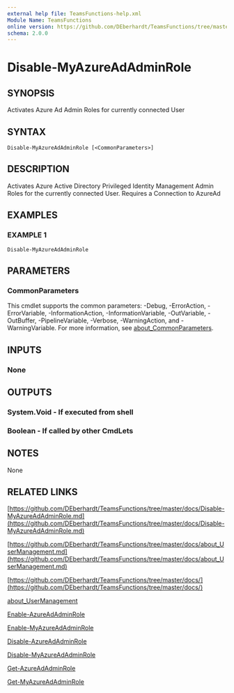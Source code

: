 ```yaml
---
external help file: TeamsFunctions-help.xml
Module Name: TeamsFunctions
online version: https://github.com/DEberhardt/TeamsFunctions/tree/master/docs/Disable-MyAzureAdAdminRole.md
schema: 2.0.0
---
```


# Disable-MyAzureAdAdminRole

## SYNOPSIS
Activates Azure Ad Admin Roles for currently connected User

## SYNTAX

```
Disable-MyAzureAdAdminRole [<CommonParameters>]
```

## DESCRIPTION
Activates Azure Active Directory Privileged Identity Management Admin Roles for the currently connected User.
Requires a Connection to AzureAd

## EXAMPLES

### EXAMPLE 1
```
Disable-MyAzureAdAdminRole
```

## PARAMETERS

### CommonParameters
This cmdlet supports the common parameters: -Debug, -ErrorAction, -ErrorVariable, -InformationAction, -InformationVariable, -OutVariable, -OutBuffer, -PipelineVariable, -Verbose, -WarningAction, and -WarningVariable. For more information, see [about_CommonParameters](http://go.microsoft.com/fwlink/?LinkID=113216).

## INPUTS

### None
## OUTPUTS

### System.Void - If executed from shell
### Boolean - If called by other CmdLets
## NOTES
None

## RELATED LINKS

[https://github.com/DEberhardt/TeamsFunctions/tree/master/docs/Disable-MyAzureAdAdminRole.md](https://github.com/DEberhardt/TeamsFunctions/tree/master/docs/Disable-MyAzureAdAdminRole.md)

[https://github.com/DEberhardt/TeamsFunctions/tree/master/docs/about_UserManagement.md](https://github.com/DEberhardt/TeamsFunctions/tree/master/docs/about_UserManagement.md)

[https://github.com/DEberhardt/TeamsFunctions/tree/master/docs/](https://github.com/DEberhardt/TeamsFunctions/tree/master/docs/)

[about_UserManagement]()

[Enable-AzureAdAdminRole]()

[Enable-MyAzureAdAdminRole]()

[Disable-AzureAdAdminRole]()

[Disable-MyAzureAdAdminRole]()

[Get-AzureAdAdminRole]()

[Get-MyAzureAdAdminRole]()

